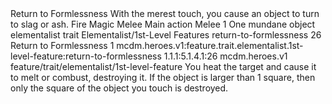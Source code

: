 <ability>
  <name>Return to Formlessness</name>
  <flavor>With the merest touch, you cause an object to turn to slag or ash.</flavor>
  <keywords>
    <keyword>Fire</keyword>
    <keyword>Magic</keyword>
    <keyword>Melee</keyword>
  </keywords>
  <type>Main action</type>
  <distance>Melee 1</distance>
  <target>One mundane object</target>
  <metadata>
    <class>elementalist</class>
    <feature_type>trait</feature_type>
    <file_dpath>Elementalist/1st-Level Features</file_dpath>
    <item_id>return-to-formlessness</item_id>
    <item_index>26</item_index>
    <item_name>Return to Formlessness</item_name>
    <level>1</level>
    <scc>mcdm.heroes.v1:feature.trait.elementalist.1st-level-feature:return-to-formlessness</scc>
    <scdc>1.1.1:5.1.4.1:26</scdc>
    <source>mcdm.heroes.v1</source>
    <type>feature/trait/elementalist/1st-level-feature</type>
  </metadata>
  <effects>
    <effect type="mundane">You heat the target and cause it to melt or combust, destroying it. If the object is larger than 1 square, then only the square of the object you touch is destroyed.</effect>
  </effects>
</ability>
